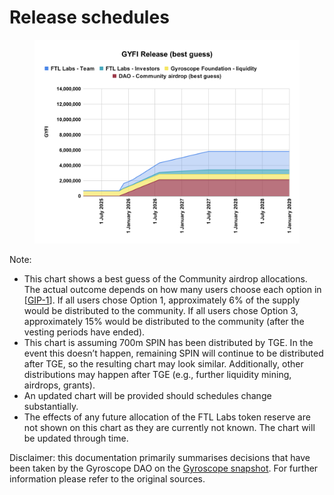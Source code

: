 # Release schedules

<figure><img src="../../.gitbook/assets/GYFI Release (best guess) (1).svg" alt=""><figcaption></figcaption></figure>

Note:

* This chart shows a best guess of the Community airdrop allocations. The actual outcome depends on how many users choose each option in \[[GIP-1](https://snapshot.org/#/s:gyrodao.eth/proposal/0xbd52d92a6972cd565abb24c79de9f5296258e1dc47374025966e8438c9ac11ce)]. If all users chose Option 1, approximately 6% of the supply would be distributed to the community. If all users chose Option 3, approximately 15% would be distributed to the community (after the vesting periods have ended).
* This chart is assuming 700m SPIN has been distributed by TGE. In the event this doesn’t happen, remaining SPIN will continue to be distributed after TGE, so the resulting chart may look similar. Additionally, other distributions may happen after TGE (e.g., further liquidity mining, airdrops, grants).
* An updated chart will be provided should schedules change substantially.
* The effects of any future allocation of the FTL Labs token reserve are not shown on this chart as they are currently not known. The chart will be updated through time.&#x20;

Disclaimer: this documentation primarily summarises decisions that have been taken by the Gyroscope DAO on the [Gyroscope snapshot](https://snapshot.org/#/s:gyrodao.eth). For further information please refer to the original sources.

